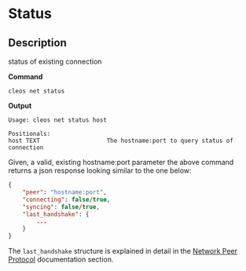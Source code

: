 # Status
## Description

status of existing connection

**Command**

    cleos net status

**Output**

    Usage: cleos net status host

    Positionals:
    host TEXT                   The hostname:port to query status of connection

Given, a valid, existing hostname:port parameter the above command returns a json response looking similar to the one below:

```json
{
    "peer": "hostname:port",
    "connecting": false/true,
    "syncing": false/true,
    "last_handshake": {
        ...
    }
}
```

The `last_handshake` structure is explained in detail in the [Network Peer Protocol]() documentation section.